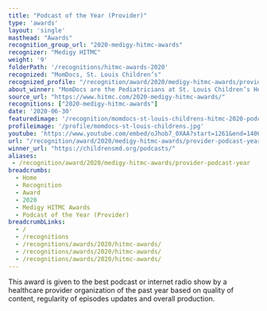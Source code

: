 ```yaml
---
title: "Podcast of the Year (Provider)"
type: 'awards'
layout: 'single'
masthead: "Awards"
recognition_group_url: "2020-medigy-hitmc-awards"
recognizer: "Medigy HITMC"
weight: '9'
folderPath: '/recognitions/hitmc-awards-2020'
recognized: "MomDocs, St. Louis Children’s"
recognized_profile: "/recognition/award/2020/medigy-hitmc-awards/provider-podcast-year"
about_winner: "MomDocs are the Pediatricians at St. Louis Children’s Hospital working in different specialties. The MomDocs Pediatricians share their expertise & advice on your questions, which you face as parents."
source_url: "https://www.hitmc.com/2020-medigy-hitmc-awards/"
recognitions: ["2020-medigy-hitmc-awards"]
date: '2020-06-30'
featuredimage: '/recognition/momdocs-st-louis-childrens-hitmc-2020-podcast--of-the-year.jpg'
profileimage: '/profile/momdocs-st-louis-childrens.jpg'
youtube: 'https://www.youtube.com/embed/oJhob7_0XAA?start=1261&end=1406'
url: "/recognition/award/2020/medigy-hitmc-awards/provider-podcast-year"
winner_url: "https://childrensmd.org/podcasts/"
aliases:
 - /recognition/award/2020/medigy-hitmc-awards/provider-podcast-year
breadcrumbs:
  - Home
  - Recognition
  - Award
  - 2020
  - Medigy HITMC Awards
  - Podcast of the Year (Provider)
breadcrumbLinks:
  - /
  - /recognitions
  - /recognitions/awards/2020/hitmc-awards/
  - /recognitions/awards/2020/hitmc-awards/
  - /recognitions/awards/2020/hitmc-awards/ 
---
```


This award is given to the best podcast or internet radio show by a healthcare provider organization of the past year based on quality of content, regularity of episodes updates and overall production.